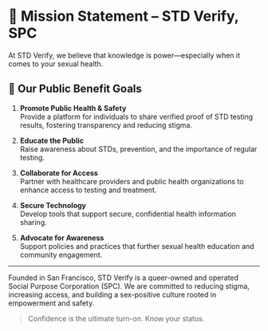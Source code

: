 # 🌈 Mission Statement – STD Verify, SPC

At STD Verify, we believe that knowledge is power—especially when it comes to your sexual health.

## 📌 Our Public Benefit Goals

1. **Promote Public Health & Safety**  
   Provide a platform for individuals to share verified proof of STD testing results, fostering transparency and reducing stigma.

2. **Educate the Public**  
   Raise awareness about STDs, prevention, and the importance of regular testing.

3. **Collaborate for Access**  
   Partner with healthcare providers and public health organizations to enhance access to testing and treatment.

4. **Secure Technology**  
   Develop tools that support secure, confidential health information sharing.

5. **Advocate for Awareness**  
   Support policies and practices that further sexual health education and community engagement.

---

Founded in San Francisco, STD Verify is a queer-owned and operated Social Purpose Corporation (SPC). We are committed to reducing stigma, increasing access, and building a sex-positive culture rooted in empowerment and safety.

> Confidence is the ultimate turn-on. Know your status.

